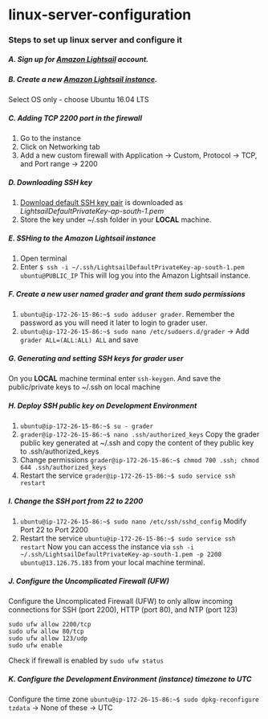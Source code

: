 # linux-server-configuration

### Steps to set up linux server and configure it

##### A. Sign up for [Amazon Lightsail](https://lightsail.aws.amazon.com) account.
##### B. Create a new [Amazon Lightsail instance](https://lightsail.aws.amazon.com/ls/webapp/create/instance).
Select OS only - choose Ubuntu 16.04 LTS
##### C. Adding TCP 2200 port in the firewall
1. Go to the instance
2. Click on Networking tab
3. Add a new custom firewall with Application -> Custom, Protocol -> TCP, and Port range -> 2200
##### D. Downloading SSH key
 1. [Download default SSH key pair](https://lightsail.aws.amazon.com/ls/webapp/account/keys) is downloaded as *LightsailDefaultPrivateKey-ap-south-1.pem*
 2. Store the key under ~/.ssh folder in your **LOCAL** machine.
##### E. SSHing to the Amazon Lightsail instance
1. Open terminal
2. Enter `$ ssh -i ~/.ssh/LightsailDefaultPrivateKey-ap-south-1.pem ubuntu@PUBLIC_IP` This will log you into the Amazon Lightsail instance.
##### F. Create a new user named grader and grant them sudo permissions
1. `ubuntu@ip-172-26-15-86:~$ sudo adduser grader`. Remember the password as you will need it later to login to grader user. 
2. `ubuntu@ip-172-26-15-86:~$ sudo nano /etc/sudoers.d/grader` -> Add `grader ALL=(ALL:ALL) ALL` and save
##### G. Generating and setting SSH keys for grader user
On you **LOCAL** machine terminal enter `ssh-keygen`. And save the public/private keys to ~/.ssh on local machine
##### H. Deploy SSH public key on Development Environment
1. `ubuntu@ip-172-26-15-86:~$ su - grader`
2. `grader@ip-172-26-15-86:~$ nano .ssh/authorized_keys` Copy the grader public key generated at ~/.ssh and copy the content of they public key to .ssh/authorized_keys
3. Change permissions `grader@ip-172-26-15-86:~$ chmod 700 .ssh; chmod 644 .ssh/authorized_keys`
4. Restart the service `grader@ip-172-26-15-86:~$ sudo service ssh restart`
##### I. Change the SSH port from 22 to 2200
1. `ubuntu@ip-172-26-15-86:~$ sudo nano /etc/ssh/sshd_config` Modify Port 22 to Port 2200
2. Restart the service `ubuntu@ip-172-26-15-86:~$ sudo service ssh restart`
Now you can access the instance via `ssh -i ~/.ssh/LightsailDefaultPrivateKey-ap-south-1.pem -p 2200 ubuntu@13.126.75.183` from your local machine terminal. 
##### J. Configure the Uncomplicated Firewall (UFW)
Configure the Uncomplicated Firewall (UFW) to only allow incoming connections for SSH (port 2200), HTTP (port 80), and NTP (port 123)
```
sudo ufw allow 2200/tcp
sudo ufw allow 80/tcp
sudo ufw allow 123/udp
sudo ufw enable 
```
Check if firewall is enabled by `sudo ufw status`
##### K. Configure the Development Environment (instance) timezone to UTC
Configure the time zone `ubuntu@ip-172-26-15-86:~$ sudo dpkg-reconfigure tzdata` -> None of these -> UTC


